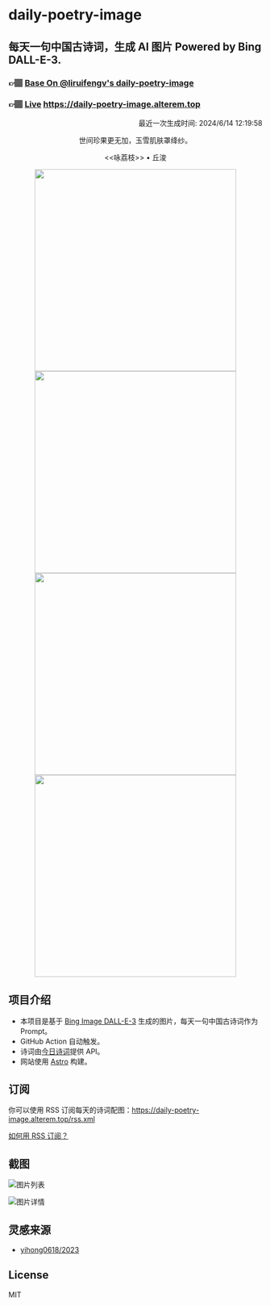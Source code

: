 
# daily-poetry-image

## 每天一句中国古诗词，生成 AI 图片 Powered by Bing DALL-E-3.

### 👉🏽 [Base On @liruifengv's daily-poetry-image](https://github.com/liruifengv/daily-poetry-image)

### 👉🏽 [Live](https://daily-poetry-image.alterem.top/) https://daily-poetry-image.alterem.top

<p align="right">
  最近一次生成时间: 2024/6/14 12:19:58
</p>
<p align="center">
世间珍果更无加，玉雪肌肤罩绛纱。
</p>
<p align="center">
<<咏荔枝>> • 丘浚
</p>
<p align="center">
<img src="https://tse2.mm.bing.net/th/id/OIG4.q4WJUnkpAzycV36RLpr4" height="400" width="400" />
<img src="https://tse2.mm.bing.net/th/id/OIG4.TGjOGvxZM5.b5m9ldUI." height="400" width="400" />
<img src="https://tse2.mm.bing.net/th/id/OIG4.QWY2kkJDjDFD2Xmrcqyq" height="400" width="400" />
<img src="https://tse1.mm.bing.net/th/id/OIG4.6NvKGFOyrKcpXQTlBzuw" height="400" width="400" />
</p>

## 项目介绍

-   本项目是基于 [Bing Image DALL-E-3](https://www.bing.com/images/create) 生成的图片，每天一句中国古诗词作为 Prompt。
-   GitHub Action 自动触发。
-   诗词由[今日诗词](https://www.jinrishici.com/)提供 API。
-   网站使用 [Astro](https://astro.build) 构建。

## 订阅

你可以使用 RSS 订阅每天的诗词配图：https://daily-poetry-image.alterem.top/rss.xml

[如何用 RSS 订阅？](https://zhuanlan.zhihu.com/p/55026716)

## 截图

![图片列表](./screenshots/Snipaste_2023-12-28_21-00-26.png)

![图片详情](./screenshots/Snipaste_2023-12-28_21-00-53.png)

## 灵感来源

-   [yihong0618/2023](https://github.com/yihong0618/2023)

## License

MIT

